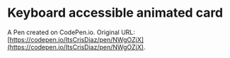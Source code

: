 # Keyboard accessible animated card

A Pen created on CodePen.io. Original URL: [https://codepen.io/ItsCrisDiaz/pen/NWgOZjX](https://codepen.io/ItsCrisDiaz/pen/NWgOZjX).


